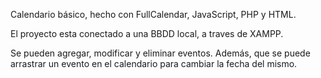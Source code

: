 Calendario básico, hecho con FullCalendar, JavaScript, PHP y HTML.

El proyecto esta conectado a una BBDD local, a traves de XAMPP.

Se pueden agregar, modificar y eliminar eventos. Además, que se puede arrastrar un evento en el calendario para cambiar la fecha del mismo.
